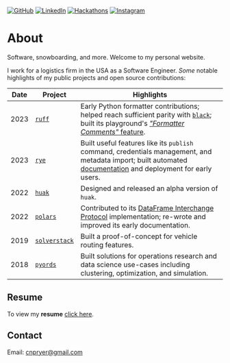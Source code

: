 <a href="https://github.com/cnpryer"><img alt="GitHub" src="https://img.shields.io/badge/GitHub-%23121011.svg?style=for-the-badge&logo=github&logoColor=white"/></a>
<a href="https://linkedin.com/in/cnpryer"><img alt="LinkedIn" src="https://img.shields.io/badge/LinkedIn-%230077B5.svg?style=for-the-badge&logo=linkedin&logoColor=white"/></a>
<a href="https://devpost.com/cnp"><img alt="Hackathons" src="https://img.shields.io/badge/-Hackathons-blue?style=for-the-badge&logo=appveyor"/></a>
<a href="https://instagram.com/chris.pryer"><img alt="Instagram" src="https://img.shields.io/badge/Instagram-E4405F?style=for-the-badge&logo=instagram&logoColor=white"/></a>

# About

Software, snowboarding, and more. Welcome to my personal website.

I work for a logistics firm in the USA as a Software Engineer. *Some* notable highlights of my public projects and open source contributions:

| Date | Project | Highlights |
| -- | -- | -- |
| 2023 | [`ruff`](https://github.com/astral-sh/ruff) | Early Python formatter contributions; helped reach sufficient parity with [`black`](https://github.com/psf/black); built its playground's [*"Formatter Comments"* feature](https://play.ruff.rs/?secondary=Comments). |
| 2023 | [`rye`](https://github.com/astral-sh/rye) | Built useful features like its `publish` command, credentials management, and metadata import; built automated [documentation](https://rye-up.com/) and deployment for early users. |
| 2022 | [`huak`](https://github.com/cnpryer/huak) | Designed and released an alpha version of `huak`. |
| 2022 | [`polars`](https://github.com/pola-rs/polars) | Contributed to its [DataFrame Interchange Protocol](https://data-apis.org/dataframe-protocol/latest/) implementation; re-wrote and improved its early documentation. |
| 2019 | [`solverstack`](https://github.com/cnpryer/solverstack) | Built a proof-of-concept for vehicle routing features. |
| 2018 | [`pyords`](https://github.com/cnpryer/pyords) | Built solutions for operations research and data science use-cases including clustering, optimization, and simulation. |

## Resume

To view my <strong>resume</strong> <a href="http://cnpryer.com/Resume.pdf" target="_blank">click here</a>.

## Contact

Email: <a href="mailto:cnpryer@gmail.com">cnpryer@gmail.com</a>


